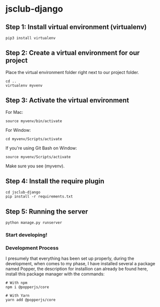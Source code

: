 # jsclub-django
## Step 1: Install virtual environment (virtualenv)
```
pip3 install virtualenv
```
## Step 2: Create a virtual environment for our project
Place the virtual environment folder right next to our project folder.
```
cd ..
virtualenv myvenv
```
## Step 3: Activate the virtual environment
For Mac:
```
source myvenv/bin/activate
```
For Window:
```
cd myvenv/Scripts/activate
```
If you're using Git Bash on Window:
```
source myvenv/Scripts/activate
```
Make sure you see (myvenv).
## Step 4: Install the require plugin
```
cd jsclub-django
pip install -r requirements.txt
```
## Step 5: Running the server
```
python manage.py runserver
```
### Start developing!

### Development Process
I presumely that everything has been set up properly, during the development, when comes to my phase, I have installed several a package named Popper, the description for installion can already be found here, install this package manager with the commands:
```
# With npm
npm i @popperjs/core

# With Yarn
yarn add @popperjs/core
```
